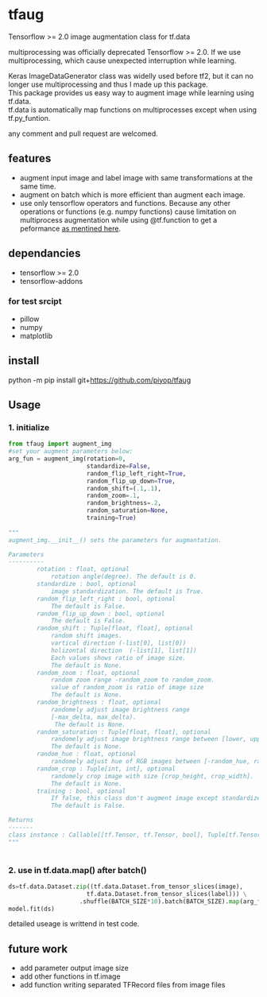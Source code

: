 # tfaug
Tensorflow >= 2.0 image augmentation class for tf.data

multiprocessing was officially deprecated Tensorflow >= 2.0. 
If we use multiprocessing, which cause unexpected interruption while learning.

Keras ImageDataGenerator class was widelly used before tf2, but it can no longer use multiprocessing and thus I made up this package.   
This package provides us easy way to augment image while learning using tf.data.   
tf.data is automatically map functions on multiprocesses except when using tf.py_funtion.  

any comment and pull request are welcomed.

## features
 * augment input image and label image with same transformations at the same time.
 * augment on batch which is more efficient than augment each image.
 * use only tensorflow operators and functions. Because any other operations or functions (e.g. numpy functions) cause limitation on multiprocess augmentation while using @tf.function to get a peformance [as mentined here](https://www.tensorflow.org/guide/function).

## dependancies
 * tensorflow >= 2.0
 * tensorflow-addons
### for test srcipt
 * pillow
 * numpy
 * matplotlib

## install
python -m pip install git+https://github.com/piyop/tfaug

## Usage
### 1. initialize
```python  
from tfaug import augment_img 
#set your augment parameters below:
arg_fun = augment_img(rotation=0, 
                      standardize=False,
                      random_flip_left_right=True,
                      random_flip_up_down=True, 
                      random_shift=(.1,.1), 
                      random_zoom=.1,
                      random_brightness=.2,
                      random_saturation=None,
                      training=True) 
                      
"""
augment_img.__init__() sets the parameters for augmantation.

Parameters
----------
        rotation : float, optional
            rotation angle(degree). The default is 0.
        standardize : bool, optional
            image standardization. The default is True.
        random_flip_left_right : bool, optional
            The default is False.
        random_flip_up_down : bool, optional
            The default is False.
        random_shift : Tuple[float, float], optional
            random shift images.
            vartical direction (-list[0], list[0])
            holizontal direction  (-list[1], list[1])
            Each values shows ratio of image size.
            The default is None.
        random_zoom : float, optional
            random zoom range -random_zoom to random_zoom.
            value of random_zoom is ratio of image size
            The default is None.
        random_brightness : float, optional
            randomely adjust image brightness range 
            [-max_delta, max_delta). 
             The default is None.
        random_saturation : Tuple[float, float], optional
            randomely adjust image brightness range between [lower, upper]. 
            The default is None.
        random_hue : float, optional
            randomely adjust hue of RGB images between [-random_hue, random_hue]
        random_crop : Tuple[int, int], optional
            randomely crop image with size [crop_height, crop_width]. 
            The default is None.
        training : bool, optional
            If false, this class don't augment image except standardize. 
            The default is False.

Returns
-------
class instance : Callable[[tf.Tensor, tf.Tensor, bool], Tuple[tf.Tensor,tf.Tensor]]
"""                     
 
```

### 2. use in tf.data.map() after batch()
```python 
ds=tf.data.Dataset.zip((tf.data.Dataset.from_tensor_slices(image),
                      tf.data.Dataset.from_tensor_slices(label))) \
                    .shuffle(BATCH_SIZE*10).batch(BATCH_SIZE).map(arg_fun)
model.fit(ds)
```

detailed useage is writtend in test code.


## future work
 * add parameter output image size
 * add other functions in tf.image
 * add function writing separated TFRecord files from image files
